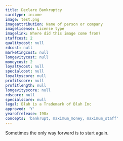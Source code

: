 ```yaml
---
title: Declare Bankruptcy
cardtype: income
image: test.png
imageattribution: Name of person or company
imagelicense: License type
imagelink: Where did this image come from?
staffcost: 2
qualitycost: null
rdcost: null
marketingcost: null
longevitycost: null
moneycost: 2
loyaltycost: null
specialcost: null
loyaltyscore: null
profitscore: null
profitlength: null
longevityscore: null
rdscore: null
specialscore: null
legal: Blah is a Trademark of Blah Inc
approved: 'Y'
yearofrelease: 198x
concepts: 'bankrupt, maximum_money, maximum_staff'
---
```


Sometimes the only way forward is to start again.
